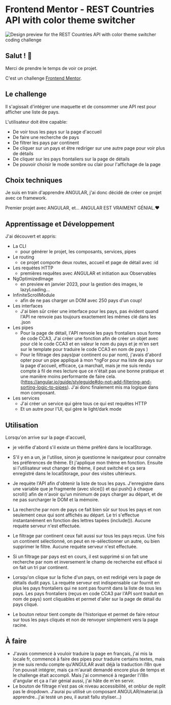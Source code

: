 # Frontend Mentor - REST Countries API with color theme switcher

![Design preview for the REST Countries API with color theme switcher coding challenge](./design/desktop-preview.jpg)

## Salut ! 👋

Merci de prendre le temps de voir ce projet.

C'est un challenge [Frontend Mentor](https://www.frontendmentor.io).


## Le challenge

Il s'agissait d'intégrer une maquette et de consommer une API rest pour afficher une liste de pays.

L'utilisateur doit être capable:

- De voir tous les pays sur la page d'accueil
- De faire une recherche de pays
- De filtrer les pays par continent
- De cliquer sur un pays et être rediriger sur une autre page pour voir plus de détails
- De cliquer sur les pays frontaliers sur la page de détails
- De pouvoir choisir le mode sombre ou clair pour l'affichage de la page

## Choix techniques

Je suis en train d'apprendre ANGULAR, j'ai donc décidé de créer ce projet avec ce framework.

Premier projet avec ANGULAR, et... ANGULAR EST VRAIMENT GÉNIAL.♥️

## Apprentissage et Développement

J'ai découvert et appris:

* La CLI 
    * pour générer le projet, les composants, services, pipes
* Le routing
    * ce projet comporte deux routes, accueil et page de détail avec :id
* Les requètes HTTP
    * premières requêtes avec ANGULAR et initiation aux Observables
* NgOptimizedImage
    * en preview en janvier 2023, pour la gestion des images, le lazyLoading...
* InfiniteScrollModule
    * afin de ne pas charger un DOM avec 250 pays d'un coup!
* Les interfaces
    * J'ai bien sûr créer une interface pour les pays, pas évident quand l'API ne renvoie pas toujours exactement les mêmes clé dans les .json
* Les pipes
    * Pour la page de détail, l'API renvoie les pays frontaliers sous forme de code CCA3, J'ai créer une fonction afin de créer un objet avec pour clé le code CCA3 et en valeur le nom du pays et je m'en sert sur le template pour traduire le code CCA3 en nom de pays )
    * Pour le filtrage des pays(par continent ou par nom), j'avais d'abord opter pour un pipe appliqué à mon *ngFor pour ma liste de pays sur la page d'accueil, efficace, ça marchait, mais je me suis rendu compte à fil de mes lecture que ce n'était pas une bonne pratique et une manière moins performante de faire cela.(https://angular.io/guide/styleguide#do-not-add-filtering-and-sorting-logic-to-pipes). J'ai donc finalement mis ma logique dans mon composant.
* Les services
    * J'ai créer un service qui gère tous ce qui est requêtes HTTP
    * Et un autre pour l'UI, qui gère le light/dark mode

## Utilisation

Lorsqu'on arrive sur la page d'accueil,

- je vérifie d'abord s'il existe un thème préféré dans le localStorage.
- S'il y en a un, je l'utilise, sinon je questionne le navigateur pour connaitre les préférences de thème. Et j'applique mon thème en fonction. Ensuite si l'utilisateur veut changer de thème, il peut switché et ça sera enregistré dans le localStorage, pour des visites ultérieurs.

- Je requète l'API afin d'obtenir la liste de tous les pays. J'enregistre dans une variable que je fragmente (avec slice()) et qui push() à chaque scroll() afin de n'avoir qu'un minimum de pays charger au départ, et de ne pas surcharger le DOM et la mémoire.

- La recherche par nom de pays ce fait bien sûr sur tous les pays et non seulement ceux qui sont affichés au départ.
Le tri s'effectue instantanément en fonction des lettres tapées (include()). Aucune requète serveur n'est effectuée.
- Le filtrage par continent ceux fait aussi sur tous les pays reçus. Une fois un continent sélectionné, on peut en re-sélectionner un autre, ou bien supprimer le filtre. Aucune requète serveur n'est effectuée.
- Si un filtrage par pays est en cours, il est supprimé si on fait une recherche par nom et inversement le champ de recherche est effacé si on fait un tri par continent.
- Lorsqu'on clique sur la fiche d'un pays, on est redirigé vers la page de détails dudit pays. La requète serveur est indispensable car fournit en plus les pays frontaliers qui ne sont pas fournit dans la liste de tous les pays.
Les pays frontaliers (reçus en code CCA3 par l'API sont traduit en nom de pays) sont cliquables et permet d'aller sur la page de détail du pays cliqué.
- Le bouton retour tient compte de l'historique et permet de faire retour sur tous les pays cliqués et non de renvoyer simplement vers la page racine.

## À faire

- J'avais commencé à vouloir traduire la page en français, j'ai mis la locale fr, commencé à faire des pipes pour traduire certains textes, mais je me suis rendu compte qu'ANGULAR avait déjà la traduction i18n que l'on pouvait intégrer, mais ça m'aurait demandé encore plus de temps et le challenge était accompli. Mais j'ai commencé à regarder l'i18n d'angular et ça a l'air génial aussi, j'ai hâte de m'en servir.
- Le bouton de filtrage n'est pas ok niveau accessibilité, et onblur de replit pas le dropdown. J'aurai pu utilisé un composant ANGULAR/material.(à apprendre...j'ai testé un peu, il aurait fallu styliser...)
